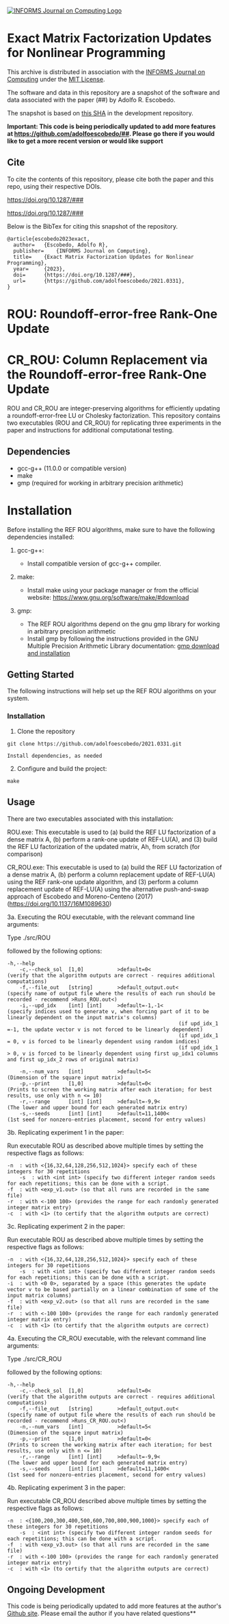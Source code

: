[![INFORMS Journal on Computing Logo](https://INFORMSJoC.github.io/logos/INFORMS_Journal_on_Computing_Header.jpg)](https://pubsonline.informs.org/journal/ijoc)

# Exact Matrix Factorization Updates for Nonlinear Programming

This archive is distributed in association with the [INFORMS Journal on
Computing](https://pubsonline.informs.org/journal/ijoc) under the [MIT License](LICENSE).

The software and data in this repository are a snapshot of the software and data associated with the paper (##) by Adolfo R. Escobedo.

The snapshot is based on 
[this SHA](https://github.com/adolfoescobedo/2021.0331) in the development repository.  


**Important: This code is being periodically updated to add more features at 
https://github.com/adolfoescobedo/##. Please go there if you would like to
get a more recent version or would like support**

## Cite

To cite the contents of this repository, please cite both the paper and this repo, using their respective DOIs.

https://doi.org/10.1287/###

https://doi.org/10.1287/###

Below is the BibTex for citing this snapshot of the repository.

```
@article{escobedo2023exact,
  author=	{Escobedo, Adolfo R},
  publisher=	{INFORMS Journal on Computing},
  title=	{Exact Matrix Factorization Updates for Nonlinear Programming},
  year=		{2023},  
  doi=		{https://doi.org/10.1287/###},
  url=		{https://github.com/adolfoescobedo/2021.0331},
}
```

# ROU: Roundoff-error-free Rank-One Update
# CR_ROU: Column Replacement via the Roundoff-error-free Rank-One Update
 
ROU and CR_ROU are integer-preserving algorithms for efficiently updating a roundoff-error-free LU or Cholesky factorization.  This repository contains two executables (ROU and CR_ROU) for replicating three experiments in the paper and instructions for additional computational testing.

## Dependencies

- gcc-g++ (11.0.0 or compatible version)
- make
- gmp (required for working in arbitrary precision arithmetic)


# Installation

Before installing the REF ROU algorithms, make sure to have the following dependencies installed:

1. gcc-g++:
   - Install compatible version of gcc-g++ compiler.

2. make:
   - Install make using your package manager or from the official website: https://www.gnu.org/software/make/#download

3. gmp:
   - The REF ROU algorithms depend on the gnu gmp library for working in arbitrary precision arithmetic
   - Install gmp by following the instructions provided in the GNU Multiple Precision Arithmetic Library documentation: [gmp download and installation](https://gmplib.org/#DOWNLOAD)


## Getting Started

The following instructions will help set up the REF ROU algorithms on your system.


### Installation

1. Clone the repository 
```
git clone https://github.com/adolfoescobedo/2021.0331.git

Install dependencies, as needed

```

2. Configure and build the project:

```
make 

```


## Usage

There are two executables associated with this installation:

ROU.exe: This executable is used to (a) build the REF LU factorization of a dense matrix A, (b) perform a rank-one update of REF-LU(A), and (3) build the REF LU factorization of the updated matrix, Ah, from scratch (for comparison)

CR_ROU.exe: This executable is used to (a) build the REF LU factorization of a dense matrix A, (b) perform a column replacement update of REF-LU(A) using the REF rank-one update algorithm, and (3) perform a column replacement update of REF-LU(A) using the alternative push-and-swap approach of Escobedo and Moreno-Centeno (2017) (https://doi.org/10.1137/16M1089630)


3a. Executing the ROU executable, with the relevant command line arguments:

Type ./src/ROU

followed by the following options:
    
	-h,--help
        -c,--check_sol  [1,0]           >default=0<  						(verify that the algorithm outputs are correct - requires additional computations)
        -f,--file_out   [string]        >default_output.out<					(specify name of output file where the results of each run should be recorded - recommend >Runs_ROU.out<)
        -i,--upd_idx    [int] [int]     >default=-1,-1< 					(specify indices used to generate v, when forcing part of it to be linearly dependent on the input matrix's columns)
                        									(if upd_idx_1 =-1, the update vector v is not forced to be linearly dependent)
                        									(if upd_idx_1 = 0, v is forced to be linearly dependent using random indices)
                        									(if upd_idx_1 > 0, v is forced to be linearly dependent using first up_idx1 columns and first up_idx_2 rows of original matrix)

        -n,--num_vars   [int]           >default=5<						(Dimension of the square input matrix)
        -p,--print      [1,0]           >default=0<						(Prints to screen the working matrix after each iteration; for best results, use only with n <= 10)
        -r,--range      [int] [int]     >default=-9,9<						(The lower and upper bound for each generated matrix entry)
        -s,--seeds      [int] [int]     >default=11,1400<					(1st seed for nonzero-entries placement, second for entry values)



3b. Replicating experiment 1 in the paper:

Run executable ROU as described above multiple times by setting the respective flags as follows:

  	-n  : with <{16,32,64,128,256,512,1024}> specify each of these integers for 30 repetitions
        -s  : with <int int> (specify two different integer random seeds for each repetitions; this can be done with a script.
	-f  : with <exp_v1.out> (so that all runs are recorded in the same file)
	-r  : with <-100 100> (provides the range for each randomly generated integer matrix entry)
	-c  : with <1> (to certify that the algorithm outputs are correct) 
	 

3c. Replicating experiment 2 in the paper:

Run executable ROU as described above multiple times by setting the respective flags as follows:

  	-n  : with <{16,32,64,128,256,512,1024}> specify each of these integers for 30 repetitions
        -s  : with <int int> (specify two different integer random seeds for each repetitions; this can be done with a script.
	-i  : with <0 0>, separated by a space (this generates the update vector v to be based partially on a linear combination of some of the input matrix columns)
	-f  : with <exp_v2.out> (so that all runs are recorded in the same file)
	-r  : with <-100 100> (provides the range for each randomly generated integer matrix entry)
	-c  : with <1> (to certify that the algorithm outputs are correct) 


4a. Executing the CR_ROU executable, with the relevant command line arguments:

Type ./src/CR_ROU

followed by the following options:

	-h,--help
        -c,--check_sol  [1,0]           >default=0<  						(verify that the algorithm outputs are correct - requires additional computations)
        -f,--file_out   [string]        >default_output.out<					(specify name of output file where the results of each run should be recorded - recommend >Runs_CR_ROU.out<)
        -n,--num_vars   [int]           >default=5<						(Dimension of the square input matrix)
        -p,--print      [1,0]           >default=0<						(Prints to screen the working matrix after each iteration; for best results, use only with n <= 10)
        -r,--range      [int] [int]     >default=-9,9<						(The lower and upper bound for each generated matrix entry)
        -s,--seeds      [int] [int]     >default=11,1400<					(1st seed for nonzero-entries placement, second for entry values)


4b. Replicating experiment 3 in the paper:

Run executable CR_ROU described above multiple times by setting the respective flags as follows:

  	-n  : <{100,200,300,400,500,600,700,800,900,1000}> specify each of these integers for 30 repetitions
        -s  : <int int> (specify two different integer random seeds for each repetitions; this can be done with a script.
	-f  : with <exp_v3.out> (so that all runs are recorded in the same file)
	-r  : with <-100 100> (provides the range for each randomly generated integer matrix entry)
	-c  : with <1> (to certify that the algorithm outputs are correct) 


## Ongoing Development

This code is being periodically updated to add more features at the author's  
[Github site](https://github.com/adolfoescobedo/). Please email the author if you have related questions**
